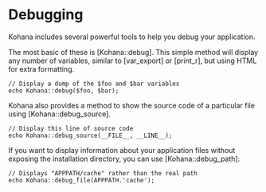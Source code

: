# Debugging

Kohana includes several powerful tools to help you debug your application.

The most basic of these is [Kohana::debug]. This simple method will display any number of variables, similar to [var_export] or [print_r], but using HTML for extra formatting.

~~~
// Display a dump of the $foo and $bar variables
echo Kohana::debug($foo, $bar);
~~~

Kohana also provides a method to show the source code of a particular file using [Kohana::debug_source].

~~~
// Display this line of source code
echo Kohana::debug_source(__FILE__, __LINE__);
~~~

If you want to display information about your application files without exposing the installation directory, you can use [Kohana::debug_path]:

~~~
// Displays "APPPATH/cache" rather than the real path
echo Kohana::debug_file(APPPATH.'cache');
~~~
